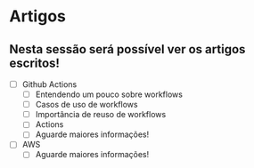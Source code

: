 # Artigos

## Nesta sessão será possível ver os artigos escritos!

- [ ] Github Actions
    * [ ] Entendendo um pouco sobre workflows
    * [ ] Casos de uso de workflows
    * [ ] Importância de reuso de workflows
    * [ ] Actions
    * [ ] Aguarde maiores informações!
- [ ] AWS
    * [ ] Aguarde maiores informações!
